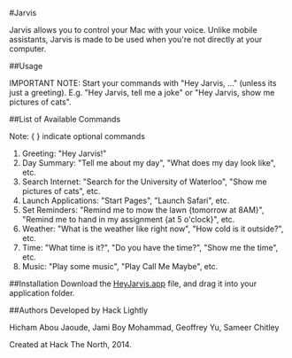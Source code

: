 #Jarvis

Jarvis allows you to control your Mac with your voice.
Unlike mobile assistants, Jarvis is made to be used when you're not directly at your computer.

##Usage

IMPORTANT NOTE: 
Start your commands with "Hey Jarvis, ..." (unless its just a greeting).
E.g. "Hey Jarvis, tell me a joke" or "Hey Jarvis, show me pictures of cats".

##List of Available Commands

Note: { } indicate optional commands

1. Greeting: "Hey Jarvis!"
2. Day Summary: "Tell me about my day", "What does my day look like", etc.
3. Search Internet: "Search for the University of Waterloo", "Show me pictures of cats", etc. 
4. Launch Applications: "Start Pages", "Launch Safari", etc.
5. Set Reminders: "Remind me to mow the lawn {tomorrow at 8AM}", "Remind me to hand in my assignment {at 5 o'clock}", etc.
6. Weather: "What is the weather like right now", "How cold is it outside?", etc.
7. Time: "What time is it?", "Do you have the time?", "Show me the time", etc.
8. Music: "Play some music", "Play Call Me Maybe", etc.

##Installation
Download the [HeyJarvis.app](https://github.com/HackLightly/HeyJarvis/raw/master/HeyJarvis.zip) file, and drag it into your application folder. 

##Authors
Developed by Hack Lightly

Hicham Abou Jaoude, Jami Boy Mohammad, Geoffrey Yu, Sameer Chitley

Created at Hack The North, 2014.
